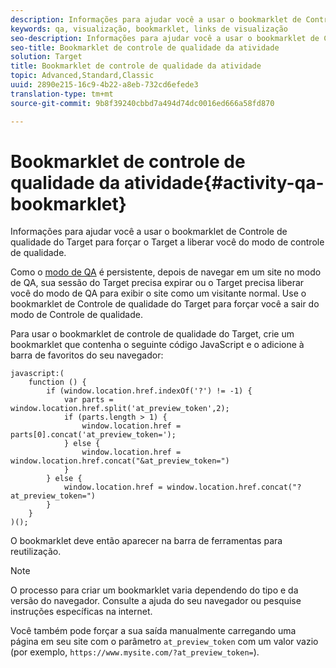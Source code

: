 ```yaml
---
description: Informações para ajudar você a usar o bookmarklet de Controle de qualidade do Target para forçar o Target a liberar você do modo de controle de qualidade.
keywords: qa, visualização, bookmarklet, links de visualização
seo-description: Informações para ajudar você a usar o bookmarklet de Controle de qualidade do Target para forçar o Target a liberar você do modo de controle de qualidade.
seo-title: Bookmarklet de controle de qualidade da atividade
solution: Target
title: Bookmarklet de controle de qualidade da atividade
topic: Advanced,Standard,Classic
uuid: 2890e215-16c9-4b22-a8eb-732cd6efede3
translation-type: tm+mt
source-git-commit: 9b8f39240cbbd7a494d74dc0016ed666a58fd870

---
```



# Bookmarklet de controle de qualidade da atividade{#activity-qa-bookmarklet}

Informações para ajudar você a usar o bookmarklet de Controle de qualidade do Target para forçar o Target a liberar você do modo de controle de qualidade.

Como o [modo de QA](../../c-activities/c-activity-qa/activity-qa.md#concept_9329EF33DE7D41CA9815C8115DBC4E40) é persistente, depois de navegar em um site no modo de QA, sua sessão do Target precisa expirar ou o Target precisa liberar você do modo de QA para exibir o site como um visitante normal. Use o bookmarklet de Controle de qualidade do Target para forçar você a sair do modo de Controle de qualidade.

Para usar o bookmarklet de controle de qualidade do Target, crie um bookmarklet que contenha o seguinte código JavaScript e o adicione à barra de favoritos do seu navegador:

```
javascript:(
    function () {
        if (window.location.href.indexOf('?') != -1) {
            var parts = window.location.href.split('at_preview_token',2);
            if (parts.length > 1) {
                window.location.href = parts[0].concat('at_preview_token=');
            } else {
                window.location.href = window.location.href.concat("&at_preview_token=")
            }
        } else {
            window.location.href = window.location.href.concat("?at_preview_token=")
        }
    }
)();
```

O bookmarklet deve então aparecer na barra de ferramentas para reutilização.

>[!NOTE]
>
>O processo para criar um bookmarklet varia dependendo do tipo e da versão do navegador. Consulte a ajuda do seu navegador ou pesquise instruções específicas na internet.

Você também pode forçar a sua saída manualmente carregando uma página em seu site com o parâmetro `at_preview_token` com um valor vazio (por exemplo, `https://www.mysite.com/?at_preview_token=`).
